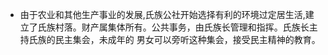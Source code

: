 - 由于农业和其他生产事业的发展,氏族公社开始选择有利的环境过定居生活,建立了氏族村落。财产属集体所有。公共事务，由氏族长管理和指挥。氏族长主持氏族的民主集会，未成年的
  男女可以旁听这种集会，接受民主精神的教育。